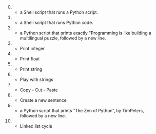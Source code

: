 0. -  a Shell script that runs a Python script.
1. - a Shell script that runs Python code.
2. - a Python script that prints exactly "Programming is like building a multilingual puzzle, followed by a new line.
3. - Print integer
4. - Print float
5. - Print string
6. - Play with strings
7. - Copy - Cut - Paste
8. - Create a new sentence
9. -  a Python script that prints “The Zen of Python”, by TimPeters, followed by a new line.
10. - Linked list cycle
